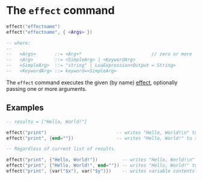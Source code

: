 # The `effect` command

```lua
effect("effectname")
effect("effectname", { <Args> })

-- where:
-- 
--   <Args>       ::= <Arg>*                          // zero or more
--   <Arg>        ::= <SimpleArg> | <KeywordArg>
--   <SimpleArg>  ::= "string" | LuaExpression<Output = String>
--   <KeywordArg> ::= keyword=<SimpleArg>
```

The `effect` command executes the given (by name) [effect](effects.html), optionally passing
one or more arguments.

## Examples

```lua
-- results = ["Hello, World!"]

effect("print")                          -- writes "Hello, World!\n" to stdout
effect("print", {end=""})                -- writes "Hello, World!" to stdout
```

```lua
-- Regardless of current list of results.

effect("print", {"Hello, World!"})         -- writes "Hello, World!\n" to stdout
effect("print", {"Hello, World!", end=""}) -- writes "Hello, World!" to stdout
effect("print", {var("$x"), var("$y")})    -- writes variable contents to stdout
```
